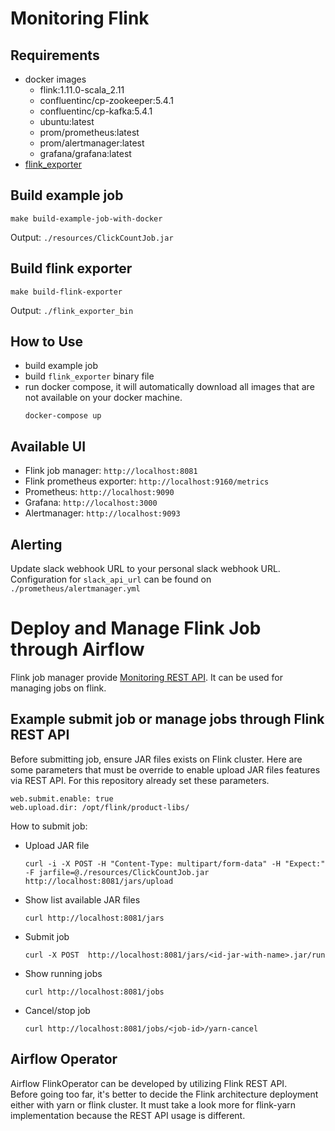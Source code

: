 # Monitoring Flink

## Requirements
* docker images
    * flink:1.11.0-scala_2.11
    * confluentinc/cp-zookeeper:5.4.1
    * confluentinc/cp-kafka:5.4.1
    * ubuntu:latest
    * prom/prometheus:latest
    * prom/alertmanager:latest
    * grafana/grafana:latest
* [flink_exporter](https://github.com/matsumana/flink_exporter)

## Build example job
```
make build-example-job-with-docker
```
Output: `./resources/ClickCountJob.jar`

## Build flink exporter
```
make build-flink-exporter
```
Output: `./flink_exporter_bin`

## How to Use
* build example job
* build `flink_exporter` binary file
* run docker compose, it will automatically download all images that are not available on your docker machine.
    ```
    docker-compose up
    ```

## Available UI
* Flink job manager: `http://localhost:8081`
* Flink prometheus exporter: `http://localhost:9160/metrics`
* Prometheus: `http://localhost:9090`
* Grafana: `http://localhost:3000`
* Alertmanager: `http://localhost:9093`

## Alerting
Update slack webhook URL to your personal slack webhook URL.
Configuration for `slack_api_url` can be found on `./prometheus/alertmanager.yml`

# Deploy and Manage Flink Job through Airflow

Flink job manager provide [Monitoring REST API](https://ci.apache.org/projects/flink/flink-docs-stable/monitoring/rest_api.html). It can be used for managing jobs on flink.

## Example submit job or manage jobs through Flink REST API

Before submitting job, ensure JAR files exists on Flink cluster.
Here are some parameters that must be override to enable upload JAR files features via REST API. For this repository already set these parameters.
```
web.submit.enable: true
web.upload.dir: /opt/flink/product-libs/
```

How to submit job:
* Upload JAR file
    ```
    curl -i -X POST -H "Content-Type: multipart/form-data" -H "Expect:" -F jarfile=@./resources/ClickCountJob.jar http://localhost:8081/jars/upload
    ```
* Show list available JAR files
    ```
    curl http://localhost:8081/jars
    ```
* Submit job
    ```
    curl -X POST  http://localhost:8081/jars/<id-jar-with-name>.jar/run
    ```
* Show running jobs
    ```
    curl http://localhost:8081/jobs
    ```
* Cancel/stop job
    ```
    curl http://localhost:8081/jobs/<job-id>/yarn-cancel
    ```
## Airflow Operator

Airflow FlinkOperator can be developed by utilizing Flink REST API.     
Before going too far, it's better to decide the Flink architecture deployment either with yarn or flink cluster. It must take a look more for flink-yarn implementation because the REST API usage is different.

